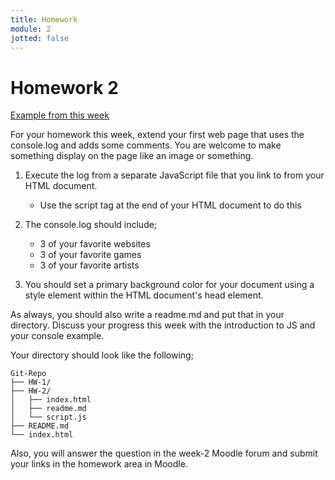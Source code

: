 ```yaml
---
title: Homework
module: 2
jotted: false
---
```


# Homework 2


<a href="https://github.com/Montana-Media-Arts/441-WebTech-Spring2022-Examples/tree/master/Week%202" target="_new">Example from this week</a>

For your homework this week, extend your first web page that uses the console.log and adds some comments. You are welcome to make something display on the page like an image or something.

1. Execute the log from a separate JavaScript file that you link to from your HTML document.
    - Use the script tag at the end of your HTML document to do this
2. The console.log should include;
    - 3 of your favorite websites
    - 3 of your favorite games
    - 3 of your favorite artists
   
3. You should set a primary background color for your document using a style element within the HTML document's head element.

As always, you should also write a readme.md and put that in your directory. Discuss your progress this week with the introduction to JS and your console example.

Your directory should look like the following;

```
Git-Repo
├── HW-1/
├── HW-2/
│   ├── index.html
│   ├── readme.md
│   └── script.js
├── README.md
└── index.html
```

Also, you will answer the question in the week-2 Moodle forum and submit your links in the homework area in Moodle.
